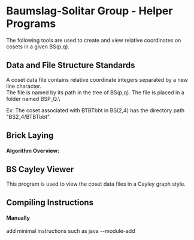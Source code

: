 # Baumslag-Solitar Group - Helper Programs

The following tools are used to create and view relative coordinates on cosets in a given BS(p,q).

## Data and File Structure Standards
A coset data file contains relative coordinate integers separated by a new line character.\
The file is named by its path in the tree of BS(p,q). The file is placed in a folder named BSP_Q.\

Ex: The coset associated with BTBTbbt in BS(2,4) has the directory path "BS2_4/BTBTbbt".

## Brick Laying

#### Algorithm Overview:

## BS Cayley Viewer
This program is used to view the coset data files in a Cayley graph style.

## Compiling Instructions

#### Manually
add minimal instructions such as java --module-add

